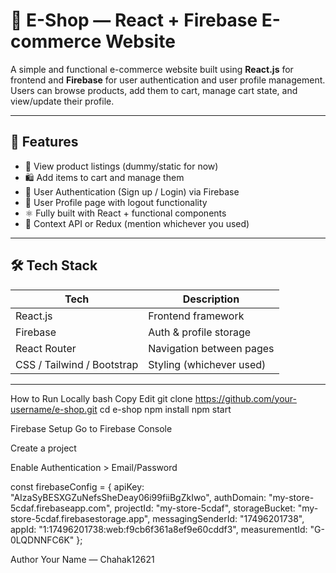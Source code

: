 # 🛒 E-Shop — React + Firebase E-commerce Website

A simple and functional e-commerce website built using **React.js** for frontend and **Firebase** for user authentication and user profile management. Users can browse products, add them to cart, manage cart state, and view/update their profile.

---

## 🚀 Features

- 🧾 View product listings (dummy/static for now)
- 🛍️ Add items to cart and manage them
- 👤 User Authentication (Sign up / Login) via Firebase
- 🪪 User Profile page with logout functionality
- ⚛️ Fully built with React + functional components
- 🧠 Context API or Redux (mention whichever you used)

---

## 🛠️ Tech Stack

| Tech       | Description                    |
|------------|--------------------------------|
| React.js   | Frontend framework             |
| Firebase   | Auth & profile storage         |
| React Router | Navigation between pages     |
| CSS / Tailwind / Bootstrap | Styling (whichever used) |

---


How to Run Locally
bash
Copy
Edit
git clone https://github.com/your-username/e-shop.git
cd e-shop
npm install
npm start 

Firebase Setup
Go to Firebase Console

Create a project

Enable Authentication > Email/Password

const firebaseConfig = {
  apiKey: "AIzaSyBESXGZuNefsSheDeay06i99fiiBgZkIwo",
  authDomain: "my-store-5cdaf.firebaseapp.com",
  projectId: "my-store-5cdaf",
  storageBucket: "my-store-5cdaf.firebasestorage.app",
  messagingSenderId: "17496201738",
  appId: "1:17496201738:web:f9cb6f361a8ef9e60cddf3",
  measurementId: "G-0LQDNNFC6K"
};


Author
Your Name — Chahak12621